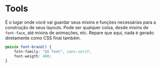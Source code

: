 # Tools

É o lugar onde você vai guardar seus mixins e funções necessárias para a construção de seus layouts.
Pode ser qualquer coisa, desde mixins de `font-face`, até mixins de animações, etc.
Repare que aqui, nada é gerado diretamente como CSS final também.

```scss
@mixin font-brand() {
    fotn-family: "UI font", sans-serif;
    font-weigth: 400;
}
```
